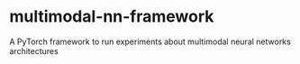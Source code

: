 # multimodal-nn-framework
A PyTorch framework to run experiments about multimodal neural networks architectures 

